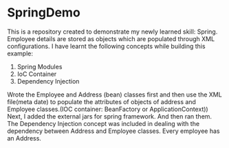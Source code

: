 # SpringDemo
This is a repository created to demonstrate my newly learned skill: Spring.
Employee details are stored as objects which are populated through XML configurations.
I have learnt the following concepts while building this example:

1. Spring Modules
2. IoC Container
3. Dependency Injection

Wrote the Employee and Address (bean) classes first and then use the XML file(meta date) to populate the attributes of objects of address and 
Employee classes.(IOC container: BeanFactory or  ApplicationContext))
Next, I added the external jars for spring framework.
And then ran them.
The Dependency Injection concept was included in dealing with the dependency between Address and Employee classes.
Every employee has an Address.

